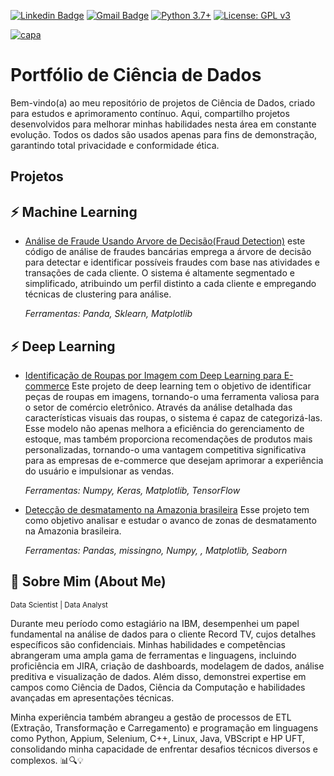 [![Linkedin Badge](https://img.shields.io/badge/-Igor_Borges-blue?style=flat-square&logo=Linkedin&logoColor=white&link=https://www.https://www.linkedin.com/in/igor-silva-borges/)](https://www.linkedin.com/in/igor-silva-borges/) 
[![Gmail Badge](https://img.shields.io/badge/-Gmail-c14438?style=flat-square&logo=Gmail&logoColor=white&link=mailto:igorm4aster@gmail.com)](mailto:igorm4aster@gmail.com) [![Python 3.7+](https://img.shields.io/badge/python-3.7+-blue.svg)](https://www.python.org/downloads/release/python-360/) [![License: GPL v3](https://img.shields.io/badge/License-GPLv3-blue.svg)](https://www.gnu.org/licenses/gpl-3.0) 


[![capa](https://cdn.discordapp.com/attachments/1088554408469602305/1141403743376658433/Black_Technology_LinkedIn_Banner_7.jpg)](https://github.com/Igor-snBorges?tab=repositories)

# Portfólio de Ciência de Dados

Bem-vindo(a) ao meu repositório de projetos de Ciência de Dados, criado para estudos e aprimoramento contínuo. Aqui, compartilho projetos desenvolvidos para melhorar minhas habilidades nesta área em constante evolução. Todos os dados são usados apenas para fins de demonstração, garantindo total privacidade e conformidade ética.

## Projetos 

## ⚡️ Machine Learning

* [Análise de Fraude Usando Arvore de Decisão(Fraud Detection)](https://github.com/Igor-snBorges/Portfolio-Data-Science/blob/main/Analise_Fraude.ipynb) este código de análise de fraudes bancárias emprega a árvore de decisão para detectar e identificar possíveis fraudes com base nas atividades e transações de cada cliente. O sistema é altamente segmentado e simplificado, atribuindo um perfil distinto a cada cliente e empregando técnicas de clustering para análise.
       
  _Ferramentas: Panda, Sklearn, Matplotlib_

## ⚡️ Deep Learning

* [Identificação de Roupas por Imagem com Deep Learning para E-commerce](https://github.com/Igor-snBorges/Portfolio-Data-Science/blob/main/Reconhecimento_de_Roupas.ipynb) Este projeto de deep learning tem o objetivo de identificar peças de roupas em imagens, tornando-o uma ferramenta valiosa para o setor de comércio eletrônico. Através da análise detalhada das características visuais das roupas, o sistema é capaz de categorizá-las. Esse modelo não apenas melhora a eficiência do gerenciamento de estoque, mas também proporciona recomendações de produtos mais personalizadas, tornando-o uma vantagem competitiva significativa para as empresas de e-commerce que desejam aprimorar a experiência do usuário e impulsionar as vendas.
  
  _Ferramentas: Numpy, Keras, Matplotlib, TensorFlow_

* [Detecção de desmatamento na Amazonia brasileira](https://github.com/Igor-snBorges/Portfolio-Data-Science/blob/main/Amazonia.ipynb) Esse projeto tem como objetivo analisar e estudar o avanco de zonas de desmatamento na Amazonia brasileira.
  
  _Ferramentas: Pandas, missingno, Numpy, , Matplotlib, Seaborn_
 
## 👋 Sobre Mim (About Me)

<sub> Data Scientist | Data Analyst    </sub>

Durante meu período como estagiário na IBM, desempenhei um papel fundamental na análise de dados para o cliente Record TV, cujos detalhes específicos são confidenciais. Minhas habilidades e competências abrangeram uma ampla gama de ferramentas e linguagens, incluindo proficiência em JIRA, criação de dashboards, modelagem de dados, análise preditiva e visualização de dados. Além disso, demonstrei expertise em campos como Ciência de Dados, Ciência da Computação e habilidades avançadas em apresentações técnicas.

Minha experiência também abrangeu a gestão de processos de ETL (Extração, Transformação e Carregamento) e programação em linguagens como Python, Appium, Selenium, C++, Linux, Java, VBScript e HP UFT, consolidando minha capacidade de enfrentar desafios técnicos diversos e complexos. 📊🔍💡


  
